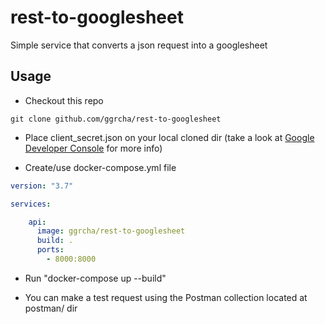 # rest-to-googlesheet
Simple service that converts a json request into a googlesheet

## Usage

* Checkout this repo 

```
git clone github.com/ggrcha/rest-to-googlesheet

```

* Place client_secret.json on your local cloned dir (take a look at [Google Developer Console](https://console.developers.google.com/project) for more info)

* Create/use docker-compose.yml file

```yml
version: "3.7"

services:

    api:
      image: ggrcha/rest-to-googlesheet
      build: .
      ports:
        - 8000:8000
```
* Run "docker-compose up --build"

* You can make a test request using the Postman collection located at postman/ dir
